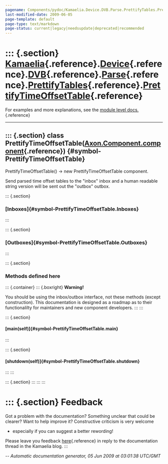 ```yaml
---
pagename: Components/pydoc/Kamaelia.Device.DVB.Parse.PrettifyTables.PrettifyTimeOffsetTable
last-modified-date: 2009-06-05
page-template: default
page-type: text/markdown
page-status: current|legacy|needsupdate|deprecated|recommended
---
```

::: {.section}
[Kamaelia](/Components/pydoc/Kamaelia.html){.reference}.[Device](/Components/pydoc/Kamaelia.Device.html){.reference}.[DVB](/Components/pydoc/Kamaelia.Device.DVB.html){.reference}.[Parse](/Components/pydoc/Kamaelia.Device.DVB.Parse.html){.reference}.[PrettifyTables](/Components/pydoc/Kamaelia.Device.DVB.Parse.PrettifyTables.html){.reference}.[PrettifyTimeOffsetTable](/Components/pydoc/Kamaelia.Device.DVB.Parse.PrettifyTables.PrettifyTimeOffsetTable.html){.reference}
=====================================================================================================================================================================================================================================================================================================================================================================================================================================================================================

For examples and more explanations, see the [module level
docs.](/Components/pydoc/Kamaelia.Device.DVB.Parse.PrettifyTables.html){.reference}

------------------------------------------------------------------------

::: {.section}
class PrettifyTimeOffsetTable([Axon.Component.component](/Docs/Axon/Axon.Component.component.html){.reference}) {#symbol-PrettifyTimeOffsetTable}
---------------------------------------------------------------------------------------------------------------

PrettifyTimeOffsetTable() -\> new PrettifyTimeOffsetTable component.

Send parsed time offset tables to the \"inbox\" inbox and a human
readable string version will be sent out the \"outbox\" outbox.

::: {.section}
### [Inboxes]{#symbol-PrettifyTimeOffsetTable.Inboxes}
:::

::: {.section}
### [Outboxes]{#symbol-PrettifyTimeOffsetTable.Outboxes}
:::

::: {.section}
### Methods defined here

::: {.container}
::: {.boxright}
**Warning!**

You should be using the inbox/outbox interface, not these methods
(except construction). This documentation is designed as a roadmap as to
their functionalilty for maintainers and new component developers.
:::
:::

::: {.section}
#### [main(self)]{#symbol-PrettifyTimeOffsetTable.main}
:::

::: {.section}
#### [shutdown(self)]{#symbol-PrettifyTimeOffsetTable.shutdown}
:::
:::

::: {.section}
:::
:::
:::

::: {.section}
Feedback
========

Got a problem with the documentation? Something unclear that could be
clearer? Want to help improve it? Constructive criticism is very welcome
- especially if you can suggest a better rewording!

Please leave you feedback
[here](../../../cgi-bin/blog/blog.cgi?rm=viewpost&nodeid=1142023701){.reference}
in reply to the documentation thread in the Kamaelia blog.
:::

*\-- Automatic documentation generator, 05 Jun 2009 at 03:01:38 UTC/GMT*
